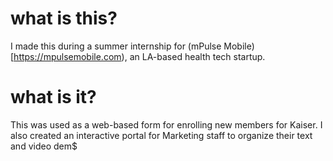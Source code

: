 # what is this?
I made this during a summer internship for (mPulse Mobile)[https://mpulsemobile.com), an LA-based health tech startup.

# what is it?
This was used as a web-based form for enrolling new members for Kaiser. I also created an interactive portal for Marketing staff to organize their text and video dem$
